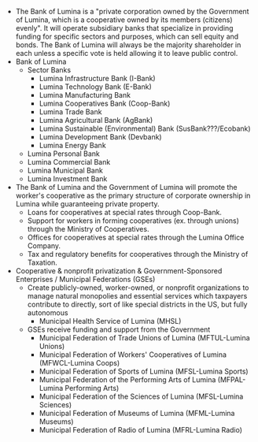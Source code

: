 * The Bank of Lumina is a "private corporation owned by the Government of Lumina, which is a cooperative owned by its members (citizens) evenly". It will operate subsidiary banks that specialize in providing funding for specific sectors and purposes, which can sell equity and bonds. The Bank of Lumina will always be the majority shareholder in each unless a specific vote is held allowing it to leave public control.
* Bank of Lumina
  * Sector Banks
    * Lumina Infrastructure Bank (I-Bank)
    * Lumina Technology Bank (E-Bank)
    * Lumina Manufacturing Bank
    * Lumina Cooperatives Bank (Coop-Bank)
    * Lumina Trade Bank
    * Lumina Agricultural Bank (AgBank)
    * Lumina Sustainable (Environmental) Bank (SusBank???/Ecobank)
    * Lumina Development Bank (Devbank)
    * Lumina Energy Bank
  * Lumina Personal Bank
  * Lumina Commercial Bank
  * Lumina Municipal Bank
  * Lumina Investment Bank
* The Bank of Lumina and the Government of Lumina will promote the worker's cooperative as the primary structure of corporate ownership in Lumina while guaranteeing private property.
  * Loans for cooperatives at special rates through Coop-Bank.
  * Support for workers in forming cooperatives (ex. through unions) through the Ministry of Cooperatives.
  * Offices for cooperatives at special rates through the Lumina Office Company.
  * Tax and regulatory benefits for cooperatives through the Ministry of Taxation.
* Cooperative & nonprofit privatization & Government-Sponsored Enterprises / Municipal Federations (GSEs)
  * Create publicly-owned, worker-owned, or nonprofit organizations to manage natural monopolies and essential services which taxpayers contribute to directly, sort of like special districts in the US, but fully autonomous
    * Municipal Health Service of Lumina (MHSL)
  * GSEs receive funding and support from the Government
    * Municipal Federation of Trade Unions of Lumina (MFTUL-Lumina Unions)
    * Municipal Federation of Workers' Cooperatives of Lumina (MFWCL-Lumina Coops)
    * Municipal Federation of Sports of Lumina (MFSL-Lumina Sports)
    * Municipal Federation of the Performing Arts of Lumina (MFPAL-Lumina Performing Arts)
    * Municipal Federation of the Sciences of Lumina (MFSL-Lumina Sciences)
    * Municipal Federation of Museums of Lumina (MFML-Lumina Museums)
    * Municipal Federation of Radio of Lumina (MFRL-Lumina Radio)
